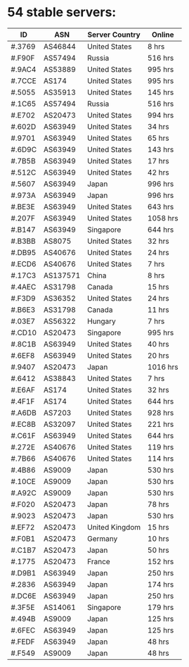 # 54 stable servers:

| ID | ASN | Server Country | Online |
| ------ | ------ | ------ | ------ |
| #.3769 | AS46844 | United States | 8 hrs |
| #.F90F | AS57494 | Russia | 516 hrs |
| #.9AC4 | AS53889 | United States | 995 hrs |
| #.7CCE | AS174 | United States | 995 hrs |
| #.5055 | AS35913 | United States | 145 hrs |
| #.1C65 | AS57494 | Russia | 516 hrs |
| #.E702 | AS20473 | United States | 994 hrs |
| #.602D | AS63949 | United States | 34 hrs |
| #.9701 | AS63949 | United States | 65 hrs |
| #.6D9C | AS63949 | United States | 143 hrs |
| #.7B5B | AS63949 | United States | 17 hrs |
| #.512C | AS63949 | United States | 42 hrs |
| #.5607 | AS63949 | Japan | 996 hrs |
| #.973A | AS63949 | Japan | 996 hrs |
| #.BE3E | AS63949 | United States | 643 hrs |
| #.207F | AS63949 | United States | 1058 hrs |
| #.B147 | AS63949 | Singapore | 644 hrs |
| #.B3BB | AS8075 | United States | 32 hrs |
| #.DB95 | AS40676 | United States | 24 hrs |
| #.ECD6 | AS40676 | United States | 7 hrs |
| #.17C3 | AS137571 | China | 8 hrs |
| #.4AEC | AS31798 | Canada | 15 hrs |
| #.F3D9 | AS36352 | United States | 24 hrs |
| #.B6E3 | AS31798 | Canada | 11 hrs |
| #.03E7 | AS56322 | Hungary | 7 hrs |
| #.CD10 | AS20473 | Singapore | 995 hrs |
| #.8C1B | AS63949 | United States | 40 hrs |
| #.6EF8 | AS63949 | United States | 20 hrs |
| #.9407 | AS20473 | Japan | 1016 hrs |
| #.6412 | AS38843 | United States | 7 hrs |
| #.E6AF | AS174 | United States | 32 hrs |
| #.4F1F | AS174 | United States | 644 hrs |
| #.A6DB | AS7203 | United States | 928 hrs |
| #.EC8B | AS32097 | United States | 221 hrs |
| #.C61F | AS63949 | United States | 644 hrs |
| #.272E | AS40676 | United States | 119 hrs |
| #.7B66 | AS40676 | United States | 114 hrs |
| #.4B86 | AS9009 | Japan | 530 hrs |
| #.10CE | AS9009 | Japan | 530 hrs |
| #.A92C | AS9009 | Japan | 530 hrs |
| #.F020 | AS20473 | Japan | 78 hrs |
| #.9023 | AS20473 | Japan | 530 hrs |
| #.EF72 | AS20473 | United Kingdom | 15 hrs |
| #.F0B1 | AS20473 | Germany | 10 hrs |
| #.C1B7 | AS20473 | Japan | 50 hrs |
| #.1775 | AS20473 | France | 152 hrs |
| #.D9B1 | AS63949 | Japan | 250 hrs |
| #.2836 | AS63949 | Japan | 174 hrs |
| #.DC6E | AS63949 | Japan | 250 hrs |
| #.3F5E | AS14061 | Singapore | 179 hrs |
| #.494B | AS9009 | Japan | 125 hrs |
| #.6FEC | AS63949 | Japan | 125 hrs |
| #.FEDF | AS63949 | Japan | 48 hrs |
| #.F549 | AS9009 | Japan | 48 hrs |

